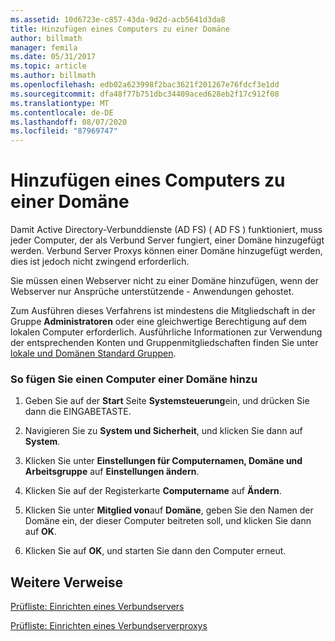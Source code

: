 ```yaml
---
ms.assetid: 10d6723e-c857-43da-9d2d-acb5641d3da8
title: Hinzufügen eines Computers zu einer Domäne
author: billmath
manager: femila
ms.date: 05/31/2017
ms.topic: article
ms.author: billmath
ms.openlocfilehash: edb02a623998f2bac3621f201267e76fdcf3e1dd
ms.sourcegitcommit: dfa48f77b751dbc34409aced628eb2f17c912f08
ms.translationtype: MT
ms.contentlocale: de-DE
ms.lasthandoff: 08/07/2020
ms.locfileid: "87969747"
---
```

# <a name="join-a-computer-to-a-domain"></a>Hinzufügen eines Computers zu einer Domäne

Damit Active Directory-Verbunddienste (AD FS) \( AD FS \) funktioniert, muss jeder Computer, der als Verbund Server fungiert, einer Domäne hinzugefügt werden. Verbund Server Proxys können einer Domäne hinzugefügt werden, dies ist jedoch nicht zwingend erforderlich.

Sie müssen einen Webserver nicht zu einer Domäne hinzufügen, wenn der Webserver nur Ansprüche unterstützende \- Anwendungen gehostet.

Zum Ausführen dieses Verfahrens ist mindestens die Mitgliedschaft in der Gruppe **Administratoren** oder eine gleichwertige Berechtigung auf dem lokalen Computer erforderlich.  Ausführliche Informationen zur Verwendung der entsprechenden Konten und Gruppenmitgliedschaften finden Sie unter [lokale und Domänen Standard Gruppen](https://go.microsoft.com/fwlink/?LinkId=83477).

### <a name="to-join-a-computer-to-a-domain"></a>So fügen Sie einen Computer einer Domäne hinzu

1.  Geben Sie auf der **Start** Seite **Systemsteuerung**ein, und drücken Sie dann die EINGABETASTE.

2.  Navigieren Sie zu **System und Sicherheit**, und klicken Sie dann auf **System**.

3.  Klicken Sie unter **Einstellungen für Computernamen, Domäne und Arbeitsgruppe** auf **Einstellungen ändern**.

4.  Klicken Sie auf der Registerkarte **Computername** auf **Ändern**.

5.  Klicken Sie unter **Mitglied von**auf **Domäne**, geben Sie den Namen der Domäne ein, der dieser Computer beitreten soll, und klicken Sie dann auf **OK**.

6.  Klicken Sie auf **OK**, und starten Sie dann den Computer erneut.

## <a name="additional-references"></a>Weitere Verweise
[Prüfliste: Einrichten eines Verbundservers](Checklist--Setting-Up-a-Federation-Server.md)

[Prüfliste: Einrichten eines Verbundserverproxys](Checklist--Setting-Up-a-Federation-Server-Proxy.md)


